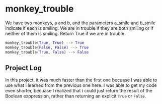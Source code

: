 # monkey_trouble

We have two monkeys, a and b, and the parameters a_smile and b_smile indicate if each is smiling. We are in trouble if they are both smiling or if neither of them is smiling. Return True if we are in trouble.

```python
monkey_trouble(True, True) --> True
monkey_trouble(False, False) --> True
monkey_trouble(True, False) --> False
```

## Project Log

In this project, it was much faster than the first one becuase I was able to use what I learned from the previous one here. I was able to get my code even shorter, becuase I realized that i could just return the result of the Boolean exppression, rather than returning an explicit `True` or `False`.